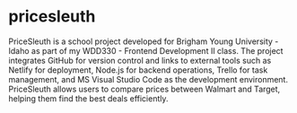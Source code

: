 # pricesleuth

PriceSleuth is a school project developed for Brigham Young University - Idaho as part of my WDD330 - Frontend Development II class. The project integrates GitHub for version control and links to external tools such as Netlify for deployment, Node.js for backend operations, Trello for task management, and MS Visual Studio Code as the development environment. PriceSleuth allows users to compare prices between Walmart and Target, helping them find the best deals efficiently.
